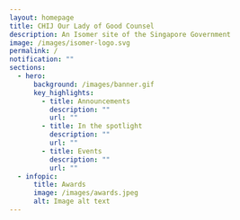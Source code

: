 ```yaml
---
layout: homepage
title: CHIJ Our Lady of Good Counsel
description: An Isomer site of the Singapore Government
image: /images/isomer-logo.svg
permalink: /
notification: ""
sections:
  - hero:
      background: /images/banner.gif
      key_highlights:
        - title: Announcements
          description: ""
          url: ""
        - title: In the spotlight
          description: ""
          url: ""
        - title: Events
          description: ""
          url: ""
  - infopic:
      title: Awards
      image: /images/awards.jpeg
      alt: Image alt text
---
```

